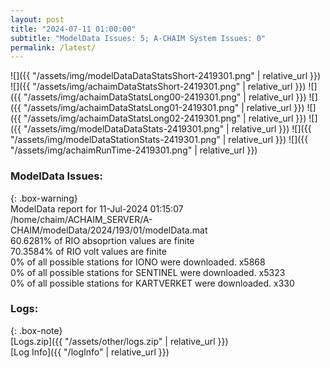 ```yaml
---
layout: post
title: "2024-07-11 01:00:00"
subtitle: "ModelData Issues: 5; A-CHAIM System Issues: 0"
permalink: /latest/
---
```


![]({{ "/assets/img/modelDataDataStatsShort-2419301.png" | relative_url }})
![]({{ "/assets/img/achaimDataStatsShort-2419301.png" | relative_url }})
![]({{ "/assets/img/achaimDataStatsLong00-2419301.png" | relative_url }})
![]({{ "/assets/img/achaimDataStatsLong01-2419301.png" | relative_url }})
![]({{ "/assets/img/achaimDataStatsLong02-2419301.png" | relative_url }})
![]({{ "/assets/img/modelDataDataStats-2419301.png" | relative_url }})
![]({{ "/assets/img/modelDataStationStats-2419301.png" | relative_url }})
![]({{ "/assets/img/achaimRunTime-2419301.png" | relative_url }})


### ModelData Issues:  
  
{: .box-warning}  
 ModelData report for 11-Jul-2024 01:15:07   
 /home/chaim/ACHAIM_SERVER/A-CHAIM/modelData/2024/193/01/modelData.mat   
 60.6281% of RIO absoprtion values are finite   
 70.3584% of RIO volt values are finite   
 0% of all possible stations for IONO were downloaded. x5868   
 0% of all possible stations for SENTINEL were downloaded. x5323   
 0% of all possible stations for KARTVERKET were downloaded. x330   
  


### Logs:  
  
{: .box-note}  
[Logs.zip]({{ "/assets/other/logs.zip" | relative_url }})  
[Log Info]({{ "/logInfo" | relative_url }})  
